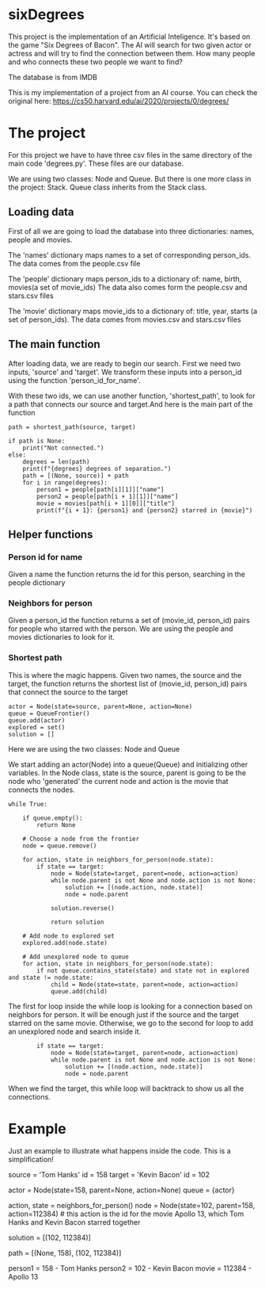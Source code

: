 # sixDegrees
This project is the implementation of an Artificial Inteligence. It's based on the game "Six Degrees of Bacon". The AI will search for two given actor or actress and will try to find the connection between them. How many people and who connects these two people we want to find?

The database is from IMDB

This is my implementation of a project from an AI course. You can check the original here: https://cs50.harvard.edu/ai/2020/projects/0/degrees/

# The project
For this project we have to have three csv files in the same directory of the main code 'degrees.py'. These files are our database.

We are using two classes: Node and Queue. But there is one more class in the project: Stack. Queue class inherits from the Stack class.

## Loading data
First of all we are going to load the database into three dictionaries: names, people and movies.

The 'names' dictionary maps names to a set of corresponding person_ids. The data comes from the people.csv file

The 'people' dictionary maps person_ids to a dictionary of: name, birth, movies(a set of movie_ids) The data also comes form the people.csv and stars.csv files

The 'movie' dictionary maps movie_ids to a dictionary of: title, year, starts (a set of person_ids). The data comes from movies.csv and stars.csv files

## The main function
After loading data, we are ready to begin our search. First we need two inputs, 'source' and 'target'. We transform these inputs into a person_id using the function 'person_id_for_name'. 

With these two ids, we can use another function, 'shortest_path', to look for a path that connects our source and target.And here is the main part of the function

    path = shortest_path(source, target)
    
    if path is None:
        print("Not connected.")
    else:
        degrees = len(path)
        print(f"{degrees} degrees of separation.")
        path = [(None, source)] + path
        for i in range(degrees):
            person1 = people[path[i][1]]["name"]
            person2 = people[path[i + 1][1]]["name"]
            movie = movies[path[i + 1][0]]["title"]
            print(f"{i + 1}: {person1} and {person2} starred in {movie}")
            
## Helper functions

### Person id for name
Given a name the function returns the id for this person, searching in the people dictionary

### Neighbors for person
Given a person_id the function returns a set of (movie_id, person_id) pairs for people who starred with the person. We are using the people and movies dictionaries to look for it.

### Shortest path
This is where the magic happens. Given two names, the source and the target, the function returns the shortest list of (movie_id, person_id) pairs that connect the source to the target

    actor = Node(state=source, parent=None, action=None)
    queue = QueueFrontier()
    queue.add(actor)
    explored = set()
    solution = []

Here we are using the two classes: Node and Queue

We start adding an actor(Node) into a queue(Queue) and initializing other variables. In the Node class, state is the source, parent is going to be the node who 'generated' the current node and action is the movie that connects the nodes.

    while True:

        if queue.empty():
            return None

        # Choose a node from the frontier
        node = queue.remove()

        for action, state in neighbors_for_person(node.state):
            if state == target:
                node = Node(state=target, parent=node, action=action)
                while node.parent is not None and node.action is not None:
                    solution += [(node.action, node.state)]
                    node = node.parent

                solution.reverse()

                return solution

        # Add node to explored set
        explored.add(node.state)

        # Add unexplored node to queue
        for action, state in neighbors_for_person(node.state):
            if not queue.contains_state(state) and state not in explored and state != node.state:
                child = Node(state=state, parent=node, action=action)
                queue.add(child)
           
The first for loop inside the while loop is looking for a connection based on neighbors for person. It will be enough just if the source and the target starred on the same movie. Otherwise, we go to the second for loop to add an unexplored node and search inside it.

            if state == target:
                node = Node(state=target, parent=node, action=action)
                while node.parent is not None and node.action is not None:
                    solution += [(node.action, node.state)]
                    node = node.parent

When we find the target, this while loop will backtrack to show us all the connections.

# Example
Just an example to illustrate what happens inside the code. This is a simplification!

source = 'Tom Hanks' id = 158
target = 'Kevin Bacon' id = 102

actor = Node(state=158, parent=None, action=None)
queue = {actor}

action, state = neighbors_for_person()
node = Node(state=102, parent=158, action=112384) # this action is the id for the movie Apollo 13, which Tom Hanks and Kevin Bacon starred together

solution = [(102, 112384)]

path = [(None, 158), (102, 112384)]

person1 = 158 - Tom Hanks
person2 = 102 - Kevin Bacon
movie = 112384 - Apollo 13

